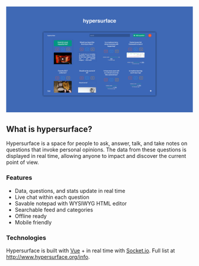 ![](/src/assets/mdimage.png)
## What is hypersurface?

Hypersurface is a space for people to ask, answer, talk, and take notes on questions that invoke personal opinions. The data from these questions is displayed in real time, allowing anyone to impact and discover the current point of view.

### Features

* Data, questions, and stats update in real time
* Live chat within each question
* Savable notepad with WYSIWYG HTML editor
* Searchable feed and categories
* Offline ready
* Mobile friendly

### Technologies

Hypersurface is built with [Vue](http://www.vuejs.org) + in real time with [Socket.io](http://socket.io). Full list at http://www.hypersurface.org/info.
